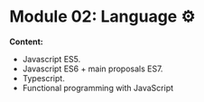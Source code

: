 # Module 02: Language ⚙️

**Content:**

- Javascript ES5.
- Javascript ES6 + main proposals ES7.
- Typescript.
- Functional programming with JavaScript
